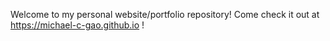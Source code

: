 Welcome to my personal website/portfolio repository! 
Come check it out at  https://michael-c-gao.github.io ! 

